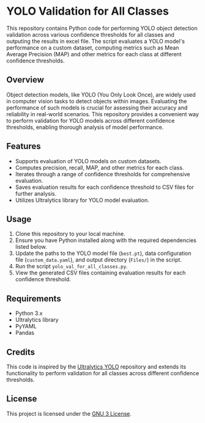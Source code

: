 # YOLO Validation for All Classes

This repository contains Python code for performing YOLO object detection validation across various confidence thresholds for all classes and outputing the results in excel file. The script evaluates a YOLO model's performance on a custom dataset, computing metrics such as Mean Average Precision (MAP) and other metrics for each class at different confidence thresholds.

## Overview

Object detection models, like YOLO (You Only Look Once), are widely used in computer vision tasks to detect objects within images. Evaluating the performance of such models is crucial for assessing their accuracy and reliability in real-world scenarios. This repository provides a convenient way to perform validation for YOLO models across different confidence thresholds, enabling thorough analysis of model performance.

## Features

- Supports evaluation of YOLO models on custom datasets.
- Computes precision, recall, MAP, and other metrics for each class.
- Iterates through a range of confidence thresholds for comprehensive evaluation.
- Saves evaluation results for each confidence threshold to CSV files for further analysis.
- Utilizes Ultralytics library for YOLO model evaluation.

## Usage

1. Clone this repository to your local machine.
2. Ensure you have Python installed along with the required dependencies listed below.
3. Update the paths to the YOLO model file (`best.pt`), data configuration file (`custom_data.yaml`), and output directory (`Files/`) in the script.
4. Run the script `yolo_val_for_all_classes.py`.
5. View the generated CSV files containing evaluation results for each confidence threshold.

## Requirements

- Python 3.x
- Ultralytics library
- PyYAML
- Pandas

## Credits

This code is inspired by the [Ultralytics YOLO](https://github.com/ultralytics/) repository and extends its functionality to perform validation for all classes across different confidence thresholds.

## License

This project is licensed under the [GNU 3 License](LICENSE).
